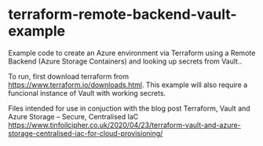 # terraform-remote-backend-vault-example

Example code to create an Azure environment via Terraform using a Remote Backend (Azure Storage Containers) and looking up secrets from Vault..

To run, first download terraform from https://www.terraform.io/downloads.html. This example will also require a funcional instance of Vault with working secrets.

Files intended for use in conjuction with the blog post Terraform, Vault and Azure Storage – Secure, Centralised IaC https://www.tinfoilcipher.co.uk/2020/04/23/terraform-vault-and-azure-storage-centralised-iac-for-cloud-provisioning/
